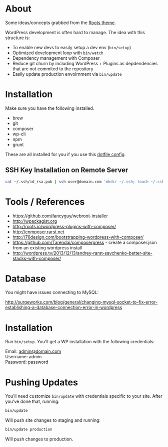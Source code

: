# About

Some ideas/concepts grabbed from the [Roots theme](http://roots.io). 

WordPress development is often hard to manage. The idea with this structure is:

* To enable new devs to easily setup a dev env (`bin/setup`)
* Optimized development loop with `bin/watch`
* Dependency management with Composer
* Reduce git churn by including WordPress + Plugins as depdendencies that are not commited to the repository
* Easily update production envoirnment via `bin/update`

# Installation

Make sure you have the following installed.

* brew
* git
* composer
* wp-cli
* npm
* grunt

These are all installed for you if you use this [dotfile config](https://github.com/iloveitaly/dotfiles).

## SSH Key Installation on Remote Server

```bash
cat ~/.ssh/id_rsa.pub | ssh user@domain.com 'mkdir ~/.ssh; touch ~/.ssh/authorized_keys; cat >> ~/.ssh/authorized_keys'
```

# Tools / References

* https://github.com/fancyguy/webroot-installer
* http://wpackagist.org
* http://roots.io/wordpress-plugins-with-composer/
* http://composer.rarst.net
* http://76design.com/bootstrapping-wordpress-with-composer/
* https://github.com/Tarendai/composerpress - create a composer.json from an existing wordpress install
* http://wordpress.tv/2013/12/13/andrey-rarst-savchenko-better-site-stacks-with-composer/

# Database

You might have issues connecting to MySQL:

http://surgeworks.com/blog/general/changing-mysql-socket-to-fix-error-establishing-a-database-connection-error-in-wordpress

# Installation

Run `bin/setup`. You'll get a WP installation with the following credentials:

Email: admin@domain.com  
Username: admin  
Password: password  

# Pushing Updates

You'll need customize `bin/update` with credentials specific to your site. After you've done that, running:

```bash
bin/update
```

Will push site changes to staging and running:

```bash
bin/update production
```

Will push changes to production.
